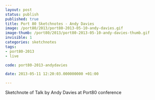 ```yaml
---
layout: post
status: publish
published: true
title: Port 80 Sketchnotes - Andy Davies
image: /port80/2013/port80-2013-05-10-andy-davies.gif
image-thumb: /port80/2013/port80-2013-05-10-andy-davies-thumb.gif
invisible: 1
categories: sketchnotes
tags:
- port80-2013
- live

code: port80-2013-andydavies

date: 2013-05-11 12:20:03.000000000 +01:00

---
```


Sketchnote of Talk by Andy Davies at Port80 conference
